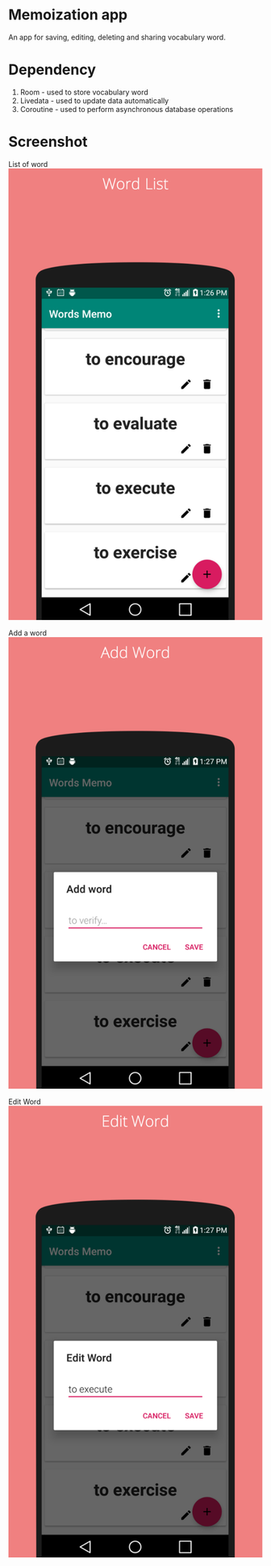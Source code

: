 # Memoization app

An app for saving, editing, deleting and sharing vocabulary word.

# Dependency
1. Room - used to store vocabulary word
2. Livedata - used to update data automatically
3. Coroutine - used to perform asynchronous database operations 

# Screenshot
List of word
![Word list](https://github.com/marceand/memoapp/blob/develop/screenshot/word_list.png)

Add a word
![add word](https://github.com/marceand/memoapp/blob/develop/screenshot/add_word.png)

Edit Word
![edit word](https://github.com/marceand/memoapp/blob/develop/screenshot/edit_word.png)


